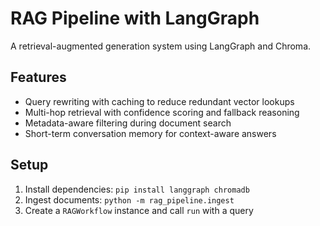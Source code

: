 # RAG Pipeline with LangGraph

A retrieval-augmented generation system using LangGraph and Chroma.
 

## Features
- Query rewriting with caching to reduce redundant vector lookups
- Multi-hop retrieval with confidence scoring and fallback reasoning
- Metadata-aware filtering during document search
- Short-term conversation memory for context-aware answers

## Setup
1. Install dependencies: `pip install langgraph chromadb`
2. Ingest documents: `python -m rag_pipeline.ingest`
3. Create a `RAGWorkflow` instance and call `run` with a query
 
